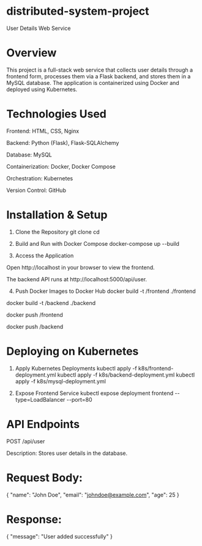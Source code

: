 # distributed-system-project
User Details Web Service

# Overview

This project is a full-stack web service that collects user details through a frontend form, processes them via a Flask backend, and stores them in a MySQL database. The application is containerized using Docker and deployed using Kubernetes.

# Technologies Used

Frontend: HTML, CSS, Nginx

Backend: Python (Flask), Flask-SQLAlchemy

Database: MySQL

Containerization: Docker, Docker Compose

Orchestration: Kubernetes

Version Control: GitHub

# Installation & Setup

1. Clone the Repository
git clone <your-github-repo-url>
cd <your-repo-name>

2. Build and Run with Docker Compose
docker-compose up --build

3. Access the Application

Open http://localhost in your browser to view the frontend.

The backend API runs at http://localhost:5000/api/user.

4. Push Docker Images to Docker Hub
docker build -t <your-dockerhub-username>/frontend ./frontend

docker build -t <your-dockerhub-username>/backend ./backend

docker push <your-dockerhub-username>/frontend

docker push <your-dockerhub-username>/backend

# Deploying on Kubernetes

1. Apply Kubernetes Deployments
kubectl apply -f k8s/frontend-deployment.yml
kubectl apply -f k8s/backend-deployment.yml
kubectl apply -f k8s/mysql-deployment.yml

2. Expose Frontend Service
kubectl expose deployment frontend --type=LoadBalancer --port=80

# API Endpoints

POST /api/user

Description: Stores user details in the database.

# Request Body:
{
    "name": "John Doe",
    "email": "johndoe@example.com",
    "age": 25
}

# Response:
{
    "message": "User added successfully"
}
